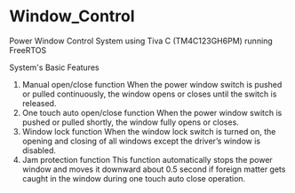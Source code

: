 # Window_Control
Power Window Control System using Tiva C (TM4C123GH6PM) running FreeRTOS

System's Basic Features

1. Manual open/close function
When the power window switch is pushed or pulled continuously, the window opens or closes until the switch is released.
2. One touch auto open/close function When the power window switch is pushed or pulled shortly, the window fully opens or closes.
3. Window lock function
When the window lock switch is turned on, the opening and closing of all windows except the driver’s window is disabled.
4. Jam protection function
This function automatically stops the power window and moves it downward about 0.5 second if foreign matter gets caught in the window during one touch auto close operation.
